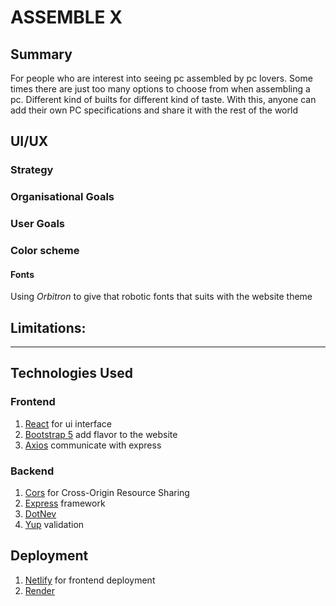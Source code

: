 # ASSEMBLE X

## Summary
For people who are interest into seeing pc assembled by pc lovers. Some times there are just too
many options to choose from when assembling a pc. Different kind of builts for different kind
of taste. With this, anyone can add their own PC specifications and share it with the rest
of the world

## UI/UX
### Strategy
### Organisational Goals



### User Goals

### Color scheme
#### Fonts
Using *Orbitron* to give that robotic fonts that suits with the website theme

## Limitations:


---

## Technologies Used

### Frontend

1) [React](https://reactjs.org/) for ui interface
2) [Bootstrap 5](https://getbootstrap.com/docs/5.0/getting-started/introduction/) add flavor to the website
3) [Axios](https://github.com/axios/axios) communicate with express

### Backend
1) [Cors](https://www.npmjs.com/package/cors) for  Cross-Origin Resource Sharing
2) [Express](https://expressjs.com/) framework
3) [DotNev](https://www.npmjs.com/package/dotenv)
4) [Yup](https://www.npmjs.com/package/yup) validation
    

## Deployment

1) [Netlify](https://www.netlify.com/) for frontend deployment
2) [Render](https://render.com/)
